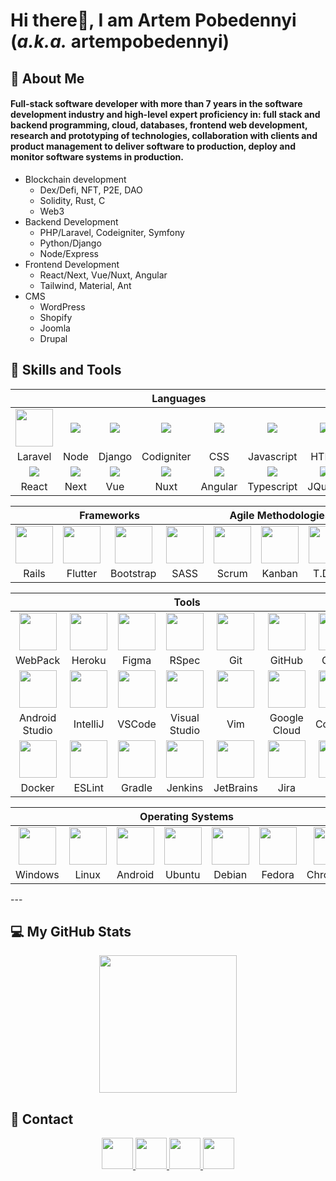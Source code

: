 # **Hi there👋, I am Artem Pobedennyi (*a.k.a.* artempobedennyi)**
  
## :information_desk_person:  About Me
#### Full-stack software developer with more than 7 years in the software development industry and high-level expert proficiency in: full stack and backend programming, cloud, databases, frontend web development, research and prototyping of technologies, collaboration with clients and product management to deliver software to production, deploy and monitor software systems in production.

- Blockchain development
  - Dex/Defi, NFT, P2E, DAO
  - Solidity, Rust, C
  - Web3
- Backend Development
  - PHP/Laravel, Codeigniter, Symfony
  - Python/Django
  - Node/Express
- Frontend Development
  - React/Next, Vue/Nuxt, Angular
  - Tailwind, Material, Ant
- CMS
  - WordPress
  - Shopify
  - Joomla
  - Drupal

## :wrench:  Skills and Tools
<div align="center">
   <table>
      <thead>
         <tr>
            <th colspan="7">Languages</th>
         </tr>
      </thead>
      <tr>
         <td align="center" width=110> 
            <img height=60 src="https://cdn.jsdelivr.net/gh/devicons/devicon/icons/laravel/laravel-plain.svg"/> 
         </td>
         <td align="center" width=110>             
            <img src="https://cdn.jsdelivr.net/gh/devicons/devicon/icons/nodejs/nodejs-original-wordmark.svg" />          
         </td>
         <td align="center" width=110>
            <img src="https://cdn.jsdelivr.net/gh/devicons/devicon/icons/django/django-plain.svg" />
         </td>
         <td align="center" width=110>
            <img src="https://cdn.jsdelivr.net/gh/devicons/devicon/icons/codeigniter/codeigniter-plain.svg" />
         </td>
         <td align="center" width=110>
            <img src="https://cdn.jsdelivr.net/gh/devicons/devicon/icons/css3/css3-original.svg" />
         </td>
         <td align="center" width=110>
            <img src="https://cdn.jsdelivr.net/gh/devicons/devicon/icons/javascript/javascript-plain.svg" />
         </td>
         <td align="center" width=110>            
            <img src="https://cdn.jsdelivr.net/gh/devicons/devicon/icons/html5/html5-original.svg" />          
         </td>          
      </tr>
      <tr>
         <td align="center" width=110>Laravel</td>
         <td align="center" width=110>Node</td>
         <td align="center" width=110>Django</td>
         <td align="center" width=110>Codigniter</td>
         <td align="center" width=110>CSS</td>
         <td align="center" width=110>Javascript</td>
         <td align="center" width=110>HTML</td>
      </tr>
      <tr>
         <td align="center" width=110>             
            <img src="https://cdn.jsdelivr.net/gh/devicons/devicon/icons/react/react-original.svg" />          
         </td>
         <td align="center" width=110>             
            <img src="https://cdn.jsdelivr.net/gh/devicons/devicon/icons/nextjs/nextjs-original-wordmark.svg" />          
         </td>
         <td align="center" width=110>            
            <img src="https://cdn.jsdelivr.net/gh/devicons/devicon/icons/vuejs/vuejs-original.svg" />          
         </td>
         <td align="center" width=110>            
            <img src="https://cdn.jsdelivr.net/gh/devicons/devicon/icons/nuxtjs/nuxtjs-original.svg" />          
         </td>
         <td align="center" width=110>            
            <img src="https://cdn.jsdelivr.net/gh/devicons/devicon/icons/angularjs/angularjs-original.svg" />          
         </td>
         <td align="center" width=110>            
            <img src="https://cdn.jsdelivr.net/gh/devicons/devicon/icons/typescript/typescript-original.svg" />          
         </td>
         <td align="center" width=110>                        
            <img src="https://cdn.jsdelivr.net/gh/devicons/devicon/icons/jquery/jquery-plain-wordmark.svg" />                 
         </td>          
      </tr>
      <tr>
         <td align="center" width=110>React</td>
         <td align="center" width=110>Next</td>
         <td align="center" width=110>Vue</td>
         <td align="center" width=110>Nuxt</td>
         <td align="center" width=110>Angular</td>
         <td align="center" width=110>Typescript</td>
         <td align="center" width=110>JQuery</td>
      </tr>
   </table>
   <table>
      <thead>
         <tr>
            <th colspan="4">Frameworks</th>
            <th colspan="3">Agile Methodologies</th>
         </tr>
      </thead>
      <tr>
         <td align="center" width=110><img height=60 src="https://cdn.jsdelivr.net/gh/devicons/devicon/icons/rails/rails-original-wordmark.svg"/> </td>
         <td align="center" width=110> <img height=60 src="https://cdn.jsdelivr.net/gh/devicons/devicon/icons/flutter/flutter-original.svg"/> </td>
         <td align="center" width=110> <img height=60 src="https://cdn.jsdelivr.net/gh/devicons/devicon/icons/bootstrap/bootstrap-original.svg"/> </td>
         <td align="center" width=110> <img height=60 src="https://cdn.jsdelivr.net/gh/devicons/devicon/icons/sass/sass-original.svg"/> </td>
         <td align="center" width=110><img width=60 src="https://user-images.githubusercontent.com/27622683/192119071-da8aff75-02b1-4c6d-8232-507b9454cd49.png"/></td>
         <td align="center" width=110><img width=60 src="https://user-images.githubusercontent.com/27622683/192119213-9a958b20-d3ba-460e-935f-dccb6a3de7e6.png"/></td>
         <td align="center" width=110><img width=60 src="https://user-images.githubusercontent.com/27622683/192119394-0284fdfc-3ad2-460c-8b57-5ed13a2cbfc0.png"/></td>
      <tr align="center">
         <td align="center" width=110>Rails</td>
         <td align="center" width=110>Flutter</td>
         <td align="center" width=110>Bootstrap</td>
         <td align="center" width=110>SASS</td>
         <td align="center" width=110>Scrum</td>
         <td align="center" width=110>Kanban</td>
         <td align="center" width=110>T.D.D.</td>
      </tr>
      </tr>
   </table>
   <table>
      <thead>
         <tr>
            <th colspan="7">Tools</th>
         </tr>
      </thead>
      <tr>
         <td align="center" width=110><img height=60 src="https://cdn.jsdelivr.net/gh/devicons/devicon/icons/webpack/webpack-original.svg"/> </td>
         <td align="center" width=110> <img height=60 src="https://cdn.jsdelivr.net/gh/devicons/devicon/icons/heroku/heroku-original.svg"/> </td>
         <td align="center" width=110> <img height=60 src="https://cdn.jsdelivr.net/gh/devicons/devicon/icons/figma/figma-original.svg"/> </td>
         <td align="center" width=110> <img height=60 src="https://cdn.jsdelivr.net/gh/devicons/devicon/icons/rspec/rspec-original.svg"/> </td>
         <td align="center" width=110> <img height=60 src="https://cdn.jsdelivr.net/gh/devicons/devicon/icons/git/git-original.svg"/> </td>
         <td align="center" width=110> <img height=60 src="https://cdn.jsdelivr.net/gh/devicons/devicon/icons/github/github-original.svg"/> </td>
         <td align="center" width=110> <img height=60 src="https://cdn.jsdelivr.net/gh/devicons/devicon/icons/gitlab/gitlab-original.svg"/> </td>
      </tr>
      <tr>
         <td align="center" width=110>WebPack</td>
         <td align="center" width=110>Heroku</td>
         <td align="center" width=110>Figma</td>
         <td align="center" width=110>RSpec</td>
         <td align="center" width=110>Git</td>
         <td align="center" width=110>GitHub</td>
         <td align="center" width=110>GitLab</td>
      </tr>
      <tr>
         <td align="center" width=110> <img height=60 src="https://cdn.jsdelivr.net/gh/devicons/devicon/icons/androidstudio/androidstudio-original.svg"/> </td>
         <td align="center" width=110> <img height=60 src="https://cdn.jsdelivr.net/gh/devicons/devicon/icons/intellij/intellij-original.svg"/> </td>
         <td align="center" width=110> <img height=60 src="https://cdn.jsdelivr.net/gh/devicons/devicon/icons/vscode/vscode-original.svg"/> </td>
         <td align="center" width=110> <img height=60 src="https://cdn.jsdelivr.net/gh/devicons/devicon/icons/visualstudio/visualstudio-plain.svg"/> </td>
         <td align="center" width=110> <img height=60 src="https://cdn.jsdelivr.net/gh/devicons/devicon/icons/vim/vim-original.svg"/> </td>
         <td align="center" width=110> <img height=60 src="https://cdn.jsdelivr.net/gh/devicons/devicon/icons/googlecloud/googlecloud-original.svg"/> </td>
         <td align="center" width=110> <img height=60 src="https://cdn.jsdelivr.net/gh/devicons/devicon/icons/codepen/codepen-plain.svg"/> </td>
      </tr>
      <tr>
         <td align="center" width=110>Android Studio</td>
         <td align="center" width=110>IntelliJ</td>
         <td align="center" width=110>VSCode</td>
         <td align="center" width=110>Visual Studio</td>
         <td align="center" width=110>Vim</td>
         <td align="center" width=110>Google Cloud</td>
         <td align="center" width=110>CodePen</td>
      </tr>
      <tr>
         <td align="center" width=110> <img height=60 src="https://cdn.jsdelivr.net/gh/devicons/devicon/icons/docker/docker-original.svg"/> </td>
         <td align="center" width=110> <img height=60 src="https://cdn.jsdelivr.net/gh/devicons/devicon/icons/eslint/eslint-original.svg"/> </td>
         <td align="center" width=110> <img height=60 src="https://cdn.jsdelivr.net/gh/devicons/devicon/icons/gradle/gradle-plain.svg"/> </td>
         <td align="center" width=110> <img height=60 src="https://cdn.jsdelivr.net/gh/devicons/devicon/icons/jenkins/jenkins-line.svg"/> </td>
         <td align="center" width=110> <img height=60 src="https://cdn.jsdelivr.net/gh/devicons/devicon/icons/jetbrains/jetbrains-original.svg"/> </td>
         <td align="center" width=110> <img height=60 src="https://cdn.jsdelivr.net/gh/devicons/devicon/icons/jira/jira-original.svg"/> </td>
         <td align="center" width=110> <img height=60 src="https://cdn.jsdelivr.net/gh/devicons/devicon/icons/yarn/yarn-original.svg"/></td>
      </tr>
      <tr>
         <td align="center" width=110>Docker</td>
         <td align="center" width=110>ESLint</td>
         <td align="center" width=110>Gradle</td>
         <td align="center" width=110>Jenkins</td>
         <td align="center" width=110>JetBrains</td>
         <td align="center" width=110>Jira</td>
         <td align="center" width=110>Yarn</td>
      </tr>
   </table>
   <table>
      <thead>
         <tr>
            <th colspan="7">Operating Systems</th>
         </tr>
      </thead>
      <tr>
         <td align="center" width=110><img height=60 src="https://cdn.jsdelivr.net/gh/devicons/devicon/icons/windows8/windows8-original.svg"/> </td>
         <td align="center" width=110> <img height=60 src="https://cdn.jsdelivr.net/gh/devicons/devicon/icons/linux/linux-original.svg"/> </td>
         <td align="center" width=110> <img height=60 src="https://cdn.jsdelivr.net/gh/devicons/devicon/icons/android/android-original.svg"/> </td>
         <td align="center" width=110> <img height=60 src="https://cdn.jsdelivr.net/gh/devicons/devicon/icons/ubuntu/ubuntu-plain.svg"/> </td>
         <td align="center" width=110> <img height=60 src="https://cdn.jsdelivr.net/gh/devicons/devicon/icons/debian/debian-plain.svg"/> </td>
         <td align="center" width=110> <img height=60 src="https://cdn.jsdelivr.net/gh/devicons/devicon/icons/fedora/fedora-plain.svg"/> </td>
         <td align="center" width=110> <img height=60 src="https://cdn.jsdelivr.net/gh/devicons/devicon/icons/chrome/chrome-original.svg"/> </td>
      </tr>
      <tr>
         <td align="center" width=110>Windows</td>
         <td align="center" width=110>Linux</td>
         <td align="center" width=110>Android</td>
         <td align="center" width=110>Ubuntu</td>
         <td align="center" width=110>Debian</td>
         <td align="center" width=110>Fedora</td>
         <td align="center" width=110>ChromeOS</td>
      </tr>
   </table>
</div>
---


## :computer:  My GitHub Stats
<!-- <div align="center">
    <img height="200em" src="profile-3d-contrib/radar_contrib_only.svg">
</div> -->
<!-- <div align="center">
    <img height="200em" src="https://github-profile-summary-cards.vercel.app/api/cards/stats?username=artempobedennyi&theme=github"/>
    <img height="200em" src="https://github-profile-summary-cards.vercel.app/api/cards/repos-per-language?username=artempobedennyi"/>
</div> -->
<!-- <div align="center">
    <img height="200em" src="https://github-profile-summary-cards.vercel.app/api/cards/most-commit-language?username=artempobedennyi">
</div> -->
<div align="center">
    <img height="220em" src="https://github-readme-stats.vercel.app/api/top-langs/?username=artempobedennyi&langs_count=10&layout=compact&hide=c%2B%2B,CMake,C" />
</div>
<!-- <div align="center">
    <img width="500em" src="https://streak-stats.demolab.com/?user=artempobedennyi&currStreakNum=000000&fire=orange&sideLabels=000date_format=[Y.]n.j)" />
</div> -->

<!--## :abacus: Last 30 days of Contributions-->
<!-- <div align="center">
  <img width="1000em" style="margin-top: 0px" src="https://eleo-readme-activity-graph.herokuapp.com/graph?username=artempobedennyi&bg_color=ffffff&color=000000&line=4c9d9e&point=ff0000&area=true&hide_border=true&hide_title=true" />
</div> -->

## :wrench:  Contact
<div align="center">
    <a href="mailto:artem.pobedennyyi309@gmail.com" target="_blank" rel="noopener noreferrer">
        <img src="https://img.icons8.com/color/2x/gmail-new.png"  width="50" />
    </a>
    <a href="https://join.skype.com/invite/d9RL5DFnilbU" target="_blank" rel="noopener noreferrer">
        <img src="https://img.icons8.com/color/2x/skype.png"  width="50" />
    </a>
    <a href="https://t.me/artempobedennyi309" target="_blank" rel="noopener noreferrer">
        <img src="https://img.icons8.com/color/2x/telegram-app.png"  width="50" />
    </a>
    <a href="https://discord.gg/Hh2xw5SS" target="_blank" rel="noopener noreferrer">
        <img src="https://img.icons8.com/color/2x/discord.png"  width="50" />
    </a>
</div>